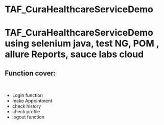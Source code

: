 # TAF_CuraHealthcareServiceDemo
<h1>TAF_CuraHealthcareServiceDemo using selenium java, test NG, POM , allure Reports, sauce labs cloud</h1>
<h2>Function cover:</h2><br/>
<ul>
  <li>Login function</li>
  <li>make Appointment</li>
  <li>check history</li>
  <li>check profile</li>
  <li>logout function </li>
</ul>
